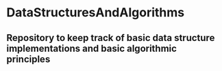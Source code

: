 # DataStructuresAndAlgorithms

## Repository to keep track of basic data structure implementations and basic algorithmic principles


